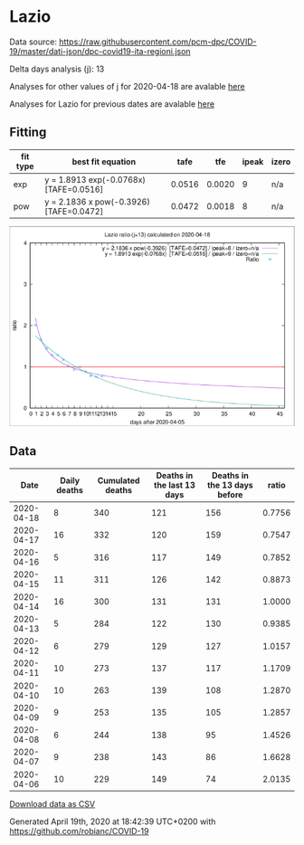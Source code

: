 # Lazio

Data source: https://raw.githubusercontent.com/pcm-dpc/COVID-19/master/dati-json/dpc-covid19-ita-regioni.json

Delta days analysis (j): 13

Analyses for other values of j for 2020-04-18 are avalable [here](../2020-04-18/README.md)

Analyses for Lazio for previous dates are avalable [here](../README.md)

## Fitting 
|fit type|best fit equation|tafe|tfe|ipeak|izero|
|-------|-----|--------|------|---|---|
|exp|y = 1.8913 exp(-0.0768x)  [TAFE=0.0516]|0.0516|0.0020|9|n/a|
|pow|y = 2.1836 x pow(-0.3926)  [TAFE=0.0472]|0.0472|0.0018|8|n/a|

![Plot](COVID-19_lazio_j13_2020-04-18.png)

## Data
|Date|Daily deaths|Cumulated deaths|Deaths in the last 13 days|Deaths in the 13 days before|ratio|
|----|----------|-----------|-------|--------------------|-----|
|2020-04-18|8|340|121|156|0.7756|
|2020-04-17|16|332|120|159|0.7547|
|2020-04-16|5|316|117|149|0.7852|
|2020-04-15|11|311|126|142|0.8873|
|2020-04-14|16|300|131|131|1.0000|
|2020-04-13|5|284|122|130|0.9385|
|2020-04-12|6|279|129|127|1.0157|
|2020-04-11|10|273|137|117|1.1709|
|2020-04-10|10|263|139|108|1.2870|
|2020-04-09|9|253|135|105|1.2857|
|2020-04-08|6|244|138|95|1.4526|
|2020-04-07|9|238|143|86|1.6628|
|2020-04-06|10|229|149|74|2.0135|

[Download data as CSV](COVID-19_lazio_j13_2020-04-18.csv)

Generated April 19th, 2020 at 18:42:39 UTC+0200 with https://github.com/robianc/COVID-19
